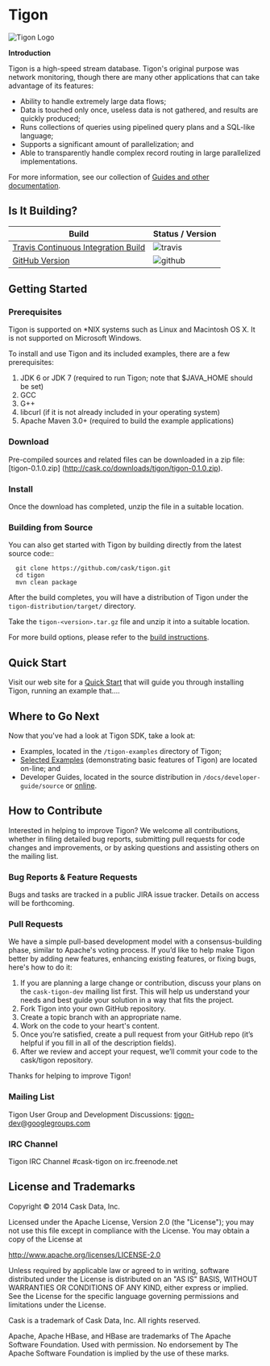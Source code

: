# Tigon

![Tigon Logo](/docs/guides/source/_images/tigon.png)

**Introduction**

Tigon is a high-speed stream database. Tigon's original purpose was network monitoring, though
there are many other applications that can take advantage of its features:

- Ability to handle extremely large data flows;
- Data is touched only once, useless data is not gathered, and results are quickly produced;
- Runs collections of queries using pipelined query plans and a SQL-like language;
- Supports a significant amount of parallelization; and 
- Able to transparently handle complex record routing in large parallelized implementations.


For more information, see our collection of 
[Guides and other documentation](http://docs.cask.co/tigon/current/index.html).

## Is It Building?

Build                                                                     | Status / Version
--------------------------------------------------------------------------|-----------------
[Travis Continuous Integration Build](https://travis-ci.org/caskco/tigon) | ![travis](https://travis-ci.org/caskco/tigon.svg?branch=develop)
[GitHub Version](https://github.com/caskco/tigon/releases/latest)         | ![github](http://img.shields.io/github/release/caskco/tigon.svg)


## Getting Started

### Prerequisites

Tigon is supported on *NIX systems such as Linux and Macintosh OS X.
It is not supported on Microsoft Windows.

To install and use Tigon and its included examples, there are a few prerequisites:

  1. JDK 6 or JDK 7 (required to run Tigon; note that $JAVA_HOME should be set)
  2. GCC
  3. G++
  4. libcurl (if it is not already included in your operating system)
  5. Apache Maven 3.0+ (required to build the example applications)


### Download

Pre-compiled sources and related files can be downloaded in a zip file: 
[tigon-0.1.0.zip] (http://cask.co/downloads/tigon/tigon-0.1.0.zip).


### Install 

Once the download has completed, unzip the file in a suitable location.


### Building from Source

You can also get started with Tigon by building directly from the latest source code::

```
  git clone https://github.com/cask/tigon.git
  cd tigon
  mvn clean package
```

After the build completes, you will have a distribution of Tigon under the
`tigon-distribution/target/` directory.  

Take the `tigon-<version>.tar.gz` file and unzip it into a suitable location.

For more build options, please refer to the [build instructions](BUILD.md).


## Quick Start

Visit our web site for a [Quick Start](http://docs.cask.co/docs/tigon/current/quickstart.html)
that will guide you through installing Tigon, running an example that....  


## Where to Go Next

Now that you've had a look at Tigon SDK, take a look at:

- Examples, located in the `/tigon-examples` directory of Tigon;
- [Selected Examples](http://docs.cask.co/tigon/current/examples.html) 
  (demonstrating basic features of Tigon) are located on-line; and
- Developer Guides, located in the source distribution in `/docs/developer-guide/source`
  or [online](http://docs.cask.co/tigon/current/index.html).


## How to Contribute

Interested in helping to improve Tigon? We welcome all contributions, whether in filing detailed
bug reports, submitting pull requests for code changes and improvements, or by asking questions and
assisting others on the mailing list.

### Bug Reports & Feature Requests

Bugs and tasks are tracked in a public JIRA issue tracker. Details on access will be forthcoming.

### Pull Requests

We have a simple pull-based development model with a consensus-building phase, similar to Apache's
voting process. If you’d like to help make Tigon better by adding new features, enhancing existing
features, or fixing bugs, here's how to do it:

1. If you are planning a large change or contribution, discuss your plans on the `cask-tigon-dev`
   mailing list first.  This will help us understand your needs and best guide your solution in a
   way that fits the project.
2. Fork Tigon into your own GitHub repository.
3. Create a topic branch with an appropriate name.
4. Work on the code to your heart's content.
5. Once you’re satisfied, create a pull request from your GitHub repo (it’s helpful if you fill in
   all of the description fields).
6. After we review and accept your request, we’ll commit your code to the cask/tigon
   repository.

Thanks for helping to improve Tigon!

### Mailing List

Tigon User Group and Development Discussions: 
[tigon-dev@googlegroups.com](https://groups.google.com/d/forum/tigon-dev)

### IRC Channel

Tigon IRC Channel #cask-tigon on irc.freenode.net


## License and Trademarks

Copyright © 2014 Cask Data, Inc.

Licensed under the Apache License, Version 2.0 (the "License"); you may not use this file except
in compliance with the License. You may obtain a copy of the License at

http://www.apache.org/licenses/LICENSE-2.0

Unless required by applicable law or agreed to in writing, software distributed under the 
License is distributed on an "AS IS" BASIS, WITHOUT WARRANTIES OR CONDITIONS OF ANY KIND, 
either express or implied. See the License for the specific language governing permissions 
and limitations under the License.

Cask is a trademark of Cask Data, Inc. All rights reserved.

Apache, Apache HBase, and HBase are trademarks of The Apache Software Foundation. Used with
permission. No endorsement by The Apache Software Foundation is implied by the use of these marks.
